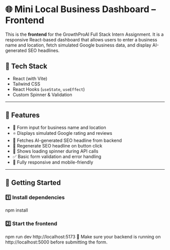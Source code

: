 # 🌐 Mini Local Business Dashboard – Frontend

This is the **frontend** for the GrowthProAI Full Stack Intern Assignment. It is a responsive React-based dashboard that allows users to enter a business name and location, fetch simulated Google business data, and display AI-generated SEO headlines.

## 🚀 Tech Stack

- React (with Vite)
- Tailwind CSS
- React Hooks (`useState`, `useEffect`)
- Custom Spinner & Validation

---

## 📸 Features

- 🧾 Form input for business name and location
- ⭐ Displays simulated Google rating and reviews
- 🤖 Fetches AI-generated SEO headline from backend
- 🔁 Regenerate SEO headline on button click
- 🔄 Shows loading spinner during API calls
- ✅ Basic form validation and error handling
- 📱 Fully responsive and mobile-friendly

---

## 🔧 Getting Started

### 1️⃣ Install dependencies

npm install

### 2️⃣ Start the frontend
npm run dev
http://localhost:5173
📌 Make sure your backend is running on http://localhost:5000 before submitting the form.
